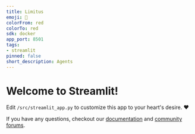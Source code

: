 ```yaml
---
title: Limitus
emoji: 🚀
colorFrom: red
colorTo: red
sdk: docker
app_port: 8501
tags:
- streamlit
pinned: false
short_description: Agents
---
```


# Welcome to Streamlit!

Edit `/src/streamlit_app.py` to customize this app to your heart's desire. :heart:

If you have any questions, checkout our [documentation](https://docs.streamlit.io) and [community
forums](https://discuss.streamlit.io).
